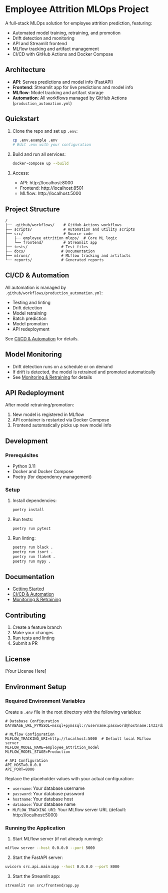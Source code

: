 # Employee Attrition MLOps Project

A full-stack MLOps solution for employee attrition prediction, featuring:
- Automated model training, retraining, and promotion
- Drift detection and monitoring
- API and Streamlit frontend
- MLflow tracking and artifact management
- CI/CD with GitHub Actions and Docker Compose

## Architecture

- **API**: Serves predictions and model info (FastAPI)
- **Frontend**: Streamlit app for live predictions and model info
- **MLflow**: Model tracking and artifact storage
- **Automation**: All workflows managed by GitHub Actions (`production_automation.yml`)

## Quickstart

1. Clone the repo and set up `.env`:
   ```bash
   cp .env.example .env
   # Edit .env with your configuration
   ```

2. Build and run all services:
   ```bash
   docker-compose up --build
   ```

3. Access:
   - API: http://localhost:8000
   - Frontend: http://localhost:8501
   - MLflow: http://localhost:5000

## Project Structure

```
/
├── .github/workflows/    # GitHub Actions workflows
├── scripts/              # Automation and utility scripts
├── src/                  # Source code
│   ├── employee_attrition_mlops/  # Core ML logic
│   └── frontend/         # Streamlit app
├── tests/               # Test files
├── docs/                # Documentation
├── mlruns/              # MLflow tracking and artifacts
└── reports/             # Generated reports
```

## CI/CD & Automation

All automation is managed by `.github/workflows/production_automation.yml`:
- Testing and linting
- Drift detection
- Model retraining
- Batch prediction
- Model promotion
- API redeployment

See [CI/CD & Automation](docs/ci_cd_automation.md) for details.

## Model Monitoring

- Drift detection runs on a schedule or on demand
- If drift is detected, the model is retrained and promoted automatically
- See [Monitoring & Retraining](docs/monitoring.md) for details

## API Redeployment

After model retraining/promotion:
1. New model is registered in MLflow
2. API container is restarted via Docker Compose
3. Frontend automatically picks up new model info

## Development

### Prerequisites
- Python 3.11
- Docker and Docker Compose
- Poetry (for dependency management)

### Setup
1. Install dependencies:
   ```bash
   poetry install
   ```

2. Run tests:
   ```bash
   poetry run pytest
   ```

3. Run linting:
   ```bash
   poetry run black .
   poetry run isort .
   poetry run flake8 .
   poetry run mypy .
   ```

## Documentation

- [Getting Started](docs/getting_started.md)
- [CI/CD & Automation](docs/ci_cd_automation.md)
- [Monitoring & Retraining](docs/monitoring.md)

## Contributing

1. Create a feature branch
2. Make your changes
3. Run tests and linting
4. Submit a PR

## License

[Your License Here]

## Environment Setup

### Required Environment Variables
Create a `.env` file in the root directory with the following variables:

```env
# Database Configuration
DATABASE_URL_PYMSSQL=mssql+pymssql://username:password@hostname:1433/database

# MLflow Configuration
MLFLOW_TRACKING_URI=http://localhost:5000  # Default local MLflow server
MLFLOW_MODEL_NAME=employee_attrition_model
MLFLOW_MODEL_STAGE=Production

# API Configuration
API_HOST=0.0.0.0
API_PORT=8000
```

Replace the placeholder values with your actual configuration:
- `username`: Your database username
- `password`: Your database password
- `hostname`: Your database host
- `database`: Your database name
- `MLFLOW_TRACKING_URI`: Your MLflow server URL (default: http://localhost:5000)

### Running the Application

1. Start MLflow server (if not already running):
```bash
mlflow server --host 0.0.0.0 --port 5000
```

2. Start the FastAPI server:
```bash
uvicorn src.api.main:app --host 0.0.0.0 --port 8000
```

3. Start the Streamlit app:
```bash
streamlit run src/frontend/app.py
```

